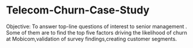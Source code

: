 # Telecom-Churn-Case-Study
Objective: To answer top-line questions of interest to senior management . Some of them are to find the top five factors driving the likelihood of churn at Mobicom,validation of survey findings,creating customer segments.
